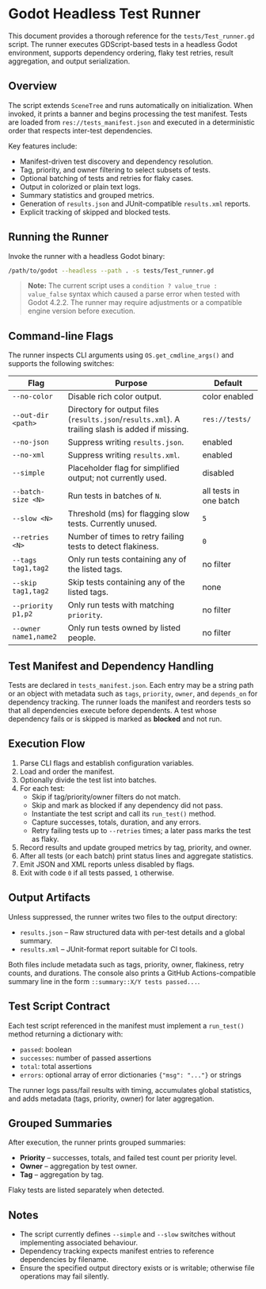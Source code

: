 # Godot Headless Test Runner

This document provides a thorough reference for the `tests/Test_runner.gd` script. The runner executes GDScript-based tests in a headless Godot environment, supports dependency ordering, flaky test retries, result aggregation, and output serialization.

## Overview

The script extends `SceneTree` and runs automatically on initialization. When invoked, it prints a banner and begins processing the test manifest. Tests are loaded from `res://tests_manifest.json` and executed in a deterministic order that respects inter-test dependencies.

Key features include:

- Manifest-driven test discovery and dependency resolution.
- Tag, priority, and owner filtering to select subsets of tests.
- Optional batching of tests and retries for flaky cases.
- Output in colorized or plain text logs.
- Summary statistics and grouped metrics.
- Generation of `results.json` and JUnit-compatible `results.xml` reports.
- Explicit tracking of skipped and blocked tests.

## Running the Runner

Invoke the runner with a headless Godot binary:

```bash
/path/to/godot --headless --path . -s tests/Test_runner.gd
```

> **Note:** The current script uses a `condition ? value_true : value_false` syntax which caused a parse error when tested with Godot 4.2.2. The runner may require adjustments or a compatible engine version before execution.

## Command-line Flags

The runner inspects CLI arguments using `OS.get_cmdline_args()` and supports the following switches:

| Flag | Purpose | Default |
|------|---------|---------|
| `--no-color` | Disable rich color output. | color enabled |
| `--out-dir <path>` | Directory for output files (`results.json`/`results.xml`). A trailing slash is added if missing. | `res://tests/` |
| `--no-json` | Suppress writing `results.json`. | enabled |
| `--no-xml` | Suppress writing `results.xml`. | enabled |
| `--simple` | Placeholder flag for simplified output; not currently used. | disabled |
| `--batch-size <N>` | Run tests in batches of `N`. | all tests in one batch |
| `--slow <N>` | Threshold (ms) for flagging slow tests. Currently unused. | `5` |
| `--retries <N>` | Number of times to retry failing tests to detect flakiness. | `0` |
| `--tags tag1,tag2` | Only run tests containing any of the listed tags. | no filter |
| `--skip tag1,tag2` | Skip tests containing any of the listed tags. | none |
| `--priority p1,p2` | Only run tests with matching `priority`. | no filter |
| `--owner name1,name2` | Only run tests owned by listed people. | no filter |

## Test Manifest and Dependency Handling

Tests are declared in `tests_manifest.json`. Each entry may be a string path or an object with metadata such as `tags`, `priority`, `owner`, and `depends_on` for dependency tracking. The runner loads the manifest and reorders tests so that all dependencies execute before dependents. A test whose dependency fails or is skipped is marked as **blocked** and not run.

## Execution Flow

1. Parse CLI flags and establish configuration variables.
2. Load and order the manifest.
3. Optionally divide the test list into batches.
4. For each test:
   - Skip if tag/priority/owner filters do not match.
   - Skip and mark as blocked if any dependency did not pass.
   - Instantiate the test script and call its `run_test()` method.
   - Capture successes, totals, duration, and any errors.
   - Retry failing tests up to `--retries` times; a later pass marks the test as flaky.
5. Record results and update grouped metrics by tag, priority, and owner.
6. After all tests (or each batch) print status lines and aggregate statistics.
7. Emit JSON and XML reports unless disabled by flags.
8. Exit with code `0` if all tests passed, `1` otherwise.

## Output Artifacts

Unless suppressed, the runner writes two files to the output directory:

- `results.json` – Raw structured data with per-test details and a global summary.
- `results.xml` – JUnit-format report suitable for CI tools.

Both files include metadata such as tags, priority, owner, flakiness, retry counts, and durations. The console also prints a GitHub Actions-compatible summary line in the form `::summary::X/Y tests passed...`.

## Test Script Contract

Each test script referenced in the manifest must implement a `run_test()` method returning a dictionary with:

- `passed`: boolean
- `successes`: number of passed assertions
- `total`: total assertions
- `errors`: optional array of error dictionaries `{"msg": "..."}` or strings

The runner logs pass/fail results with timing, accumulates global statistics, and adds metadata (tags, priority, owner) for later aggregation.

## Grouped Summaries

After execution, the runner prints grouped summaries:

- **Priority** – successes, totals, and failed test count per priority level.
- **Owner** – aggregation by test owner.
- **Tag** – aggregation by tag.

Flaky tests are listed separately when detected.

## Notes

- The script currently defines `--simple` and `--slow` switches without implementing associated behaviour.
- Dependency tracking expects manifest entries to reference dependencies by filename.
- Ensure the specified output directory exists or is writable; otherwise file operations may fail silently.

